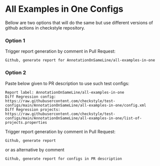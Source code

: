 # All Examples in One Configs

Bellow are two options that will do the same but use different versions
of github actions in checkstyle repository.


### Option 1
Trigger report generation by comment in Pull Request:
```
Github, generate report for AnnotationOnSameLine/all-examples-in-one
```

### Option 2

Paste below given to PR description to use such test configs:
```
Report label: AnnotationOnSameLine/all-examples-in-one
Diff Regression config: https://raw.githubusercontent.com/checkstyle/test-configs/main/AnnotationOnSameLine/all-examples-in-one/config.xml
Diff Regression projects: https://raw.githubusercontent.com/checkstyle/test-configs/main/AnnotationOnSameLine/all-examples-in-one/list-of-projects.properties
```

Trigger report generation by comment in Pull Request:
```
Github, generate report
```
or as alternative by comment
```
Github, generate report for configs in PR description
```
